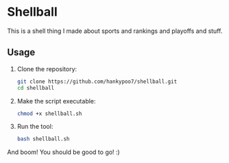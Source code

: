 # Shellball

This is a shell thing I made about sports and rankings and playoffs and stuff.

## Usage

1. Clone the repository:
   
   ```bash
   git clone https://github.com/hankypoo7/shellball.git
   cd shellball
2. Make the script executable:

   ```bash
   chmod +x shellball.sh
3. Run the tool:

   ```bash
   bash shellball.sh
And boom! You should be good to go! :)
